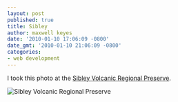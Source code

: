 ```yaml
---
layout: post
published: true
title: Sibley
author: maxwell keyes
date: '2010-01-10 17:06:09 -0800'
date_gmt: '2010-01-10 21:06:09 -0800'
categories:
- web development
---
```


I took this photo at the [Sibley Volcanic Regional Preserve](http://www.ebparks.org/parks/sibley).

![Sibley Volcanic Regional Preserve]({{site.assets.url_prefix}}/images/posts/sibley-volcanic-preserve.jpg "Sibley Volcanic Regional Preserve")
